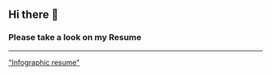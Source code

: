 ## Hi there :wave:
### Please take a look on my Resume 
---
<a href="Emilia Lubanska - Oledzka Infografic Resume.pdf">"Infographic resume"</a>